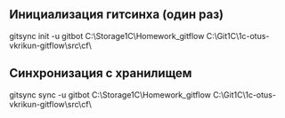 ## Инициализация гитсинха (один раз)

gitsync init -u gitbot C:\Storage1C\Homework_gitflow C:\Git1C\1c-otus-vkrikun-gitflow\src\cf\

## Синхронизация с хранилищем

gitsync sync -u gitbot C:\Storage1C\Homework_gitflow C:\Git1C\1c-otus-vkrikun-gitflow\src\cf\